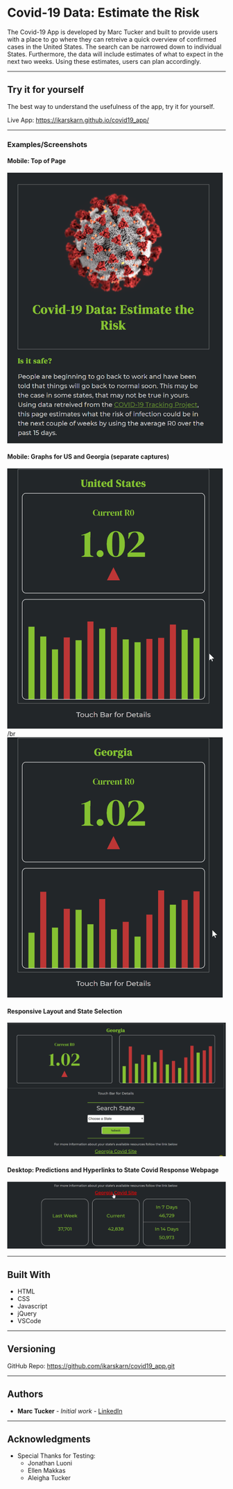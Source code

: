 # Covid-19 Data: Estimate the Risk

The Covid-19 App is developed by Marc Tucker and built to provide users with a place to go where they can retreive a quick overview of confirmed cases in the United States.  The search can be narrowed down to individual States.  Furthermore, the data will include estimates of what to expect in the next two weeks.  Using these estimates, users can plan accordingly. 

___

## Try it for yourself

The best way to understand the usefulness of the app, try it for yourself. 

Live App: https://ikarskarn.github.io/covid19_app/

___

### Examples/Screenshots

#### Mobile: Top of Page

![Covid-19 App Top of Page](/images/CovidApp_PageTop.PNG)

#### Mobile: Graphs for US and Georgia (separate captures)

![Covid-19 App US Graph Example](/images/covid_graph.gif) /br ![Covid-19 App State Graph Example](/images/covid_graph_state.gif)

#### Responsive Layout and State Selection

![Covid-19 App Example of Responsive Layout](/images/CovidApp_PageResponsive.png)

#### Desktop: Predictions and Hyperlinks to State Covid Response Webpage

![Covid-19 App Example of Predictive Data Section](/images/CovidApp_Data.png)

___

## Built With

* HTML
* CSS
* Javascript
* jQuery
* VSCode

___

## Versioning

GitHub Repo: https://github.com/ikarskarn/covid19_app.git  

___

## Authors

* **Marc Tucker** - *Initial work* - [LinkedIn](https://www.linkedin.com/in/marc-tucker-3190884)

___

## Acknowledgments

* Special Thanks for Testing:
    * Jonathan Luoni
    * Ellen Makkas
    * Aleigha Tucker